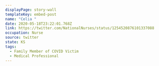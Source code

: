 ```yaml
---
displayPage: story-wall
templateKey: embed-post
name: "Celia "
date: 2020-05-18T23:22:01.768Z
link: https://twitter.com/NationalNurses/status/1254520876101337088
occupation: Nurse
source: twitter
state: KS
tags:
  - Family Member of COVID Victim
  - Medical Professional
---
```

